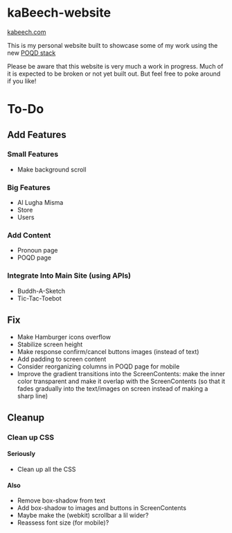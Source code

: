 # kaBeech-website

[kabeech.com](https://kabeech.com)

This is my personal website built to showcase some of my work using the new [POQD stack](https://kabeech.com/poqd)

Please be aware that this website is very much a work in progress. Much of it is expected to be broken or not yet built out. But feel free to poke around if you like!

# To-Do

## Add Features

### Small Features

* Make background scroll

### Big Features

* Al Lugha Misma
* Store
* Users

### Add Content

* Pronoun page
* POQD page

### Integrate Into Main Site (using APIs)

* Buddh-A-Sketch
* Tic-Tac-Toebot

## Fix

* Make Hamburger icons overflow
* Stabilize screen height
* Make response confirm/cancel buttons images (instead of text)
* Add padding to screen content
* Consider reorganizing columns in POQD page for mobile
* Improve the gradient transitions into the ScreenContents: make the inner color transparent and make it overlap with the ScreenContents (so that it fades gradually into the text/images on screen instead of making a sharp line)

## Cleanup

### Clean up CSS

#### Seriously

* Clean up all the CSS

#### Also

* Remove box-shadow from text
* Add box-shadow to images and buttons in ScreenContents
* Maybe make the (webkit) scrollbar a lil wider?
* Reassess font size (for mobile)?